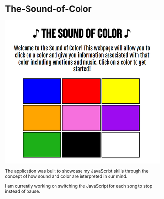 # The-Sound-of-Color

<img src="soundofcolor.png">

The application was built to showcase my JavaScript skills through the concept of how sound and color are interpreted in our mind.

I am currently working on switching the JavaScript for each song to stop instead of pause.
